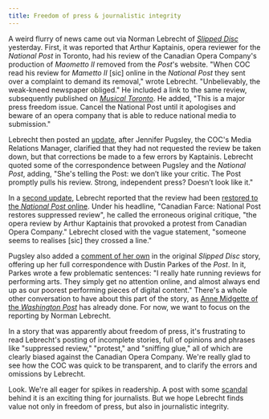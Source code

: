 ```yaml
---
title: Freedom of press & journalistic integrity
---
```


A weird flurry of news came out via Norman Lebrecht of [*Slipped Disc*](http://slippedisc.com/2016/05/just-in-critic-quits-after-newspaper-bows-to-pressure-and-pulls-his-opera-review/) yesterday. First, it was reported that Arthur Kaptainis, opera reviewer for the *National Post* in Toronto, had his review of the Canadian Opera Company's production of *Maometto II* removed from the *Post*'s website. "When COC read his review for *Mametto II* [sic] online in the *National Post* they sent over a complaint to demand its removal," wrote Lebrecht. "Unbelievably, the weak-kneed newspaper obliged." He included a link to the same review, subsequently published on [*Musical Toronto*](http://www.musicaltoronto.org/2016/05/17/36862/). He added, "This is a major press freedom issue. Cancel the National Post until it apologises and beware of an opera company that is able to reduce national media to submission."

Lebrecht then posted an [update](http://slippedisc.com/2016/05/canada-opera-co-we-just-asked-for-a-correction-the-newspaper-took-down-the-review/), after Jennifer Pugsley, the COC's Media Relations Manager, clarified that they had not requested the review be taken down, but that corrections be made to a few errors by Kaptainis. Lebrecht quoted some of the correspondence between Pugsley and the *National Post*, adding, "She's telling the Post: we don’t like your critic. The Post promptly pulls his review. Strong, independent press? Doesn’t look like it."

In a [second update](http://slippedisc.com/2016/05/canadian-farce-national-post-restores-suppressed-review/), Lebrecht reported that the review had been [restored to the *National Post* online](http://news.nationalpost.com/arts/on-stage/singing-is-primo-in-maometto-ii-though-the-show-is-more-about-dynamic-vocalism-than-plausible-theatre). Under his headline, "Canadian Farce: National Post restores suppressed review", he called the erroneous original critique, "the opera review by Arthur Kaptainis that provoked a protest from Canadian Opera Company." Lebrecht closed with the vague statement, "someone seems to realises [sic] they crossed a line."

Pugsley also added a [comment of her own](http://slippedisc.com/2016/05/just-in-critic-quits-after-newspaper-bows-to-pressure-and-pulls-his-opera-review/#comment-110413) in the original *Slipped Disc* story, offering up her full correspondence with Dustin Parkes of the *Post*. In it, Parkes wrote a few problematic sentences: "I really hate running reviews for performing arts. They simply get no attention online, and almost always end up as our poorest performing pieces of digital content." There's a whole other conversation to have about this part of the story, as [Anne Midgette of the *Washington Post*](https://www.washingtonpost.com/news/style/wp/2016/05/17/they-get-no-attention-online-the-death-and-rebirth-of-a-negative-review/) has already done. For now, we want to focus on the reporting by Norman Lebrecht.

In a story that was apparently about freedom of press, it's frustrating to read Lebrecht's posting of incomplete stories, full of opinions and phrases like "suppressed review," "protest," and "sniffing glue," all of which are clearly biased against the Canadian Opera Company. We're really glad to see how the COC was quick to be transparent, and to clarify the errors and omissions by Lebrecht.

Look. We're all eager for spikes in readership. A post with some [scandal](/in-review-lucia-di-lammermoor-at-roh/) behind it is an exciting thing for journalists. But we hope Lebrecht finds value not only in freedom of press, but also in journalistic integrity.
